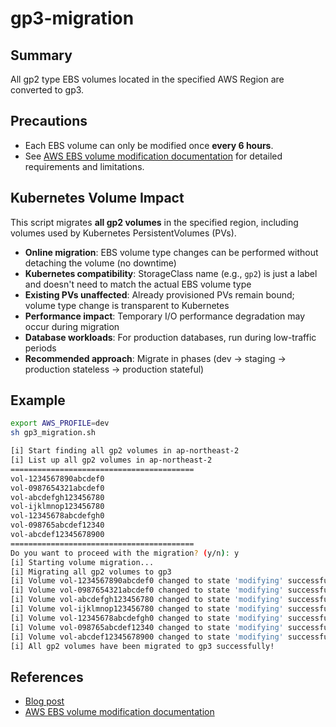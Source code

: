 # gp3-migration

## Summary

All gp2 type EBS volumes located in the specified AWS Region are converted to gp3.

## Precautions

- Each EBS volume can only be modified once **every 6 hours**.
- See [AWS EBS volume modification documentation](https://docs.aws.amazon.com/ebs/latest/userguide/ebs-modify-volume.html#elastic-volumes-considerations) for detailed requirements and limitations.

## Kubernetes Volume Impact

This script migrates **all gp2 volumes** in the specified region, including volumes used by Kubernetes PersistentVolumes (PVs).

- **Online migration**: EBS volume type changes can be performed without detaching the volume (no downtime)
- **Kubernetes compatibility**: StorageClass name (e.g., `gp2`) is just a label and doesn't need to match the actual EBS volume type
- **Existing PVs unaffected**: Already provisioned PVs remain bound; volume type change is transparent to Kubernetes
- **Performance impact**: Temporary I/O performance degradation may occur during migration
- **Database workloads**: For production databases, run during low-traffic periods
- **Recommended approach**: Migrate in phases (dev → staging → production stateless → production stateful)

## Example

```bash
export AWS_PROFILE=dev
sh gp3_migration.sh
```

```bash
[i] Start finding all gp2 volumes in ap-northeast-2
[i] List up all gp2 volumes in ap-northeast-2
=========================================
vol-1234567890abcdef0
vol-0987654321abcdef0
vol-abcdefgh123456780
vol-ijklmnop123456780
vol-12345678abcdefgh0
vol-098765abcdef12340
vol-abcdef12345678900
=========================================
Do you want to proceed with the migration? (y/n): y
[i] Starting volume migration...
[i] Migrating all gp2 volumes to gp3
[i] Volume vol-1234567890abcdef0 changed to state 'modifying' successfully.
[i] Volume vol-0987654321abcdef0 changed to state 'modifying' successfully.
[i] Volume vol-abcdefgh123456780 changed to state 'modifying' successfully.
[i] Volume vol-ijklmnop123456780 changed to state 'modifying' successfully.
[i] Volume vol-12345678abcdefgh0 changed to state 'modifying' successfully.
[i] Volume vol-098765abcdef12340 changed to state 'modifying' successfully.
[i] Volume vol-abcdef12345678900 changed to state 'modifying' successfully.
[i] All gp2 volumes have been migrated to gp3 successfully!
```

## References

- [Blog post](https://younsl.github.io/blog/script-gp2-volumes-to-gp3-migration/)
- [AWS EBS volume modification documentation](https://docs.aws.amazon.com/ebs/latest/userguide/ebs-modify-volume.html#elastic-volumes-considerations)
